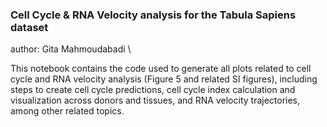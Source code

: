 ### Cell Cycle & RNA Velocity analysis for the Tabula Sapiens dataset
author: Gita Mahmoudabadi \

This notebook contains the code used to generate all plots related to cell cycle and RNA velocity analysis (Figure 5 and related SI figures), including steps to create cell cycle predictions, cell cycle index calculation and visualization across donors and tissues, and RNA velocity trajectories, among other related topics. 

 


